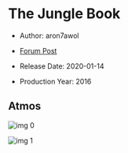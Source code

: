 # The Jungle Book

* Author: aron7awol

* [Forum Post](https://www.avsforum.com/threads/bass-eq-for-filtered-movies.2995212/post-59149404)

* Release Date: 2020-01-14
* Production Year: 2016

## Atmos

![img 0](https://i.imgur.com/aQ3qBrI.jpg)

![img 1](https://i.imgur.com/bhx44Pt.png)

